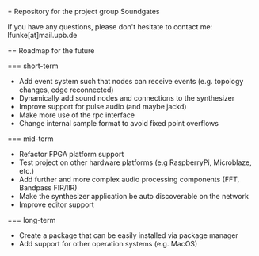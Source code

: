 = Repository for the project group Soundgates

If you have any questions, please don't hesitate to contact me: lfunke[at]mail.upb.de

== Roadmap for the future

=== short-term

* Add event system such that nodes can receive events (e.g. topology changes, edge reconnected)
* Dynamically add sound nodes and connections to the synthesizer
* Improve support for pulse audio (and maybe jackd)
* Make more use of the rpc interface 
* Change internal sample format to avoid fixed point overflows


=== mid-term

* Refactor FPGA platform support
* Test project on other hardware platforms (e.g RaspberryPi, Microblaze, etc.)
* Add further and more complex audio processing components (FFT, Bandpass FIR/IIR)
* Make the synthesizer application be auto discoverable on the network
* Improve editor support

=== long-term

* Create a package that can be easily installed via package manager
* Add support for other operation systems (e.g. MacOS)


